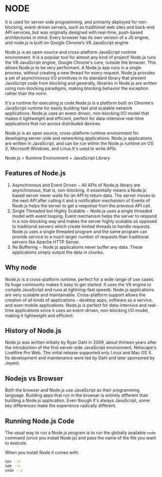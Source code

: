 # NODE

It is used for server-side programming, and primarily deployed for non-blocking, event-driven servers, such as traditional web sites and back-end API services, but was originally designed with real-time, push-based architectures in mind. Every browser has its own version of a JS engine, and node.js is built on Google Chrome’s V8 JavaScript engine

Node.js is an open-source and cross-platform JavaScript runtime environment. It is a popular tool for almost any kind of project! Node.js runs the V8 JavaScript engine, Google Chrome's core, outside the browser. This allows Node.js to be very performant. A Node.js app runs in a single process, without creating a new thread for every request. Node.js provides a set of asynchronous I/O primitives in its standard library that prevent JavaScript code from blocking and generally, libraries in Node.js are written using non-blocking paradigms, making blocking behavior the exception rather than the norm.

It's a runtime for executing js code.Node.js is a platform built on Chrome's JavaScript runtime for easily building fast and scalable network applications. Node.js uses an event-driven, non-blocking I/O model that makes it lightweight and efficient, perfect for data-intensive real-time applications that run across distributed devices.

Node.js is an open source, cross-platform runtime environment for developing server-side and networking applications. Node.js applications are written in JavaScript, and can be run within the Node.js runtime on OS X, Microsoft Windows, and Linux.It's used to write APIs.

Node.js = Runtime Environment + JavaScript Library

## Features of Node.js

1. Asynchronous and Event Driven − All APIs of Node.js library are asynchronous, that is, non-blocking. It essentially means a Node.js based server never waits for
an API to return data. The server moves to the next API after calling it and a notification mechanism of Events of Node.js helps the server to get a response from
the previous API call.
2. Single Threaded but Highly Scalable − Node.js uses a single threaded model with event looping. Event mechanism helps the server to respond in a non-blocking
way and makes the server highly scalable as opposed to traditional servers which create limited threads to handle requests. Node.js uses a single threaded program
and the same program can provide service to a much larger number of requests than traditional servers like Apache HTTP Server.
3. No Buffering − Node.js applications never buffer any data. These applications simply output the data in chunks.

## Why node

Node.js is a cross-platform runtime, perfect for a wide range of use cases. Its huge community makes it easy to get started. It uses the V8 engine to compile JavaScript and runs at lightning-fast speeds. Node.js applications are very scalable and maintainable. Cross-platform support allows the creation of all kinds of applications - desktop apps, software as a service, and even mobile applications. Node.js is perfect for data-intensive and real-time applications since it uses an event-driven, non-blocking I/O model, making it lightweight and efficient.

## History of Node.js

Node.js was written initially by Ryan Dahl in 2009, about thirteen years after the introduction of the first server-side JavaScript environment, Netscape's LiveWire Pro Web. The initial release supported only Linux and Mac OS X. Its development and maintenance were led by Dahl and later sponsored by Joyent.

## Nodejs vs Browser

Both the browser and Node.js use JavaScript as their programming language. Building apps that run in the browser is entirely different than building a Node.js application. Even though it's always JavaScript, some key differences make the experience radically different.

## Running Node.js Code

The usual way to run a Node.js program is to run the globally available `node` command (once you install Node.js) and pass the name of the file you want to execute.

When you install Node it comes with:

```bash
npx --v
npm --v
node --v
```
